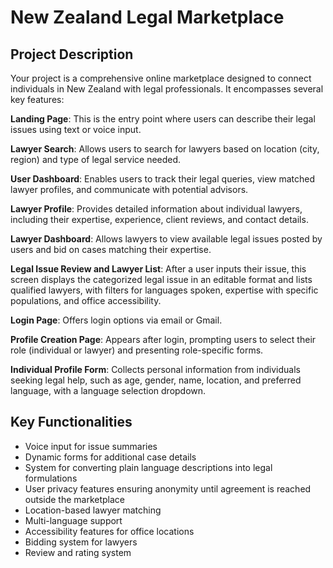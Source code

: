 # New Zealand Legal Marketplace

## Project Description

Your project is a comprehensive online marketplace designed to connect individuals in New Zealand with legal professionals. It encompasses several key features:

**Landing Page**: This is the entry point where users can describe their legal issues using text or voice input.

**Lawyer Search**: Allows users to search for lawyers based on location (city, region) and type of legal service needed.

**User Dashboard**: Enables users to track their legal queries, view matched lawyer profiles, and communicate with potential advisors.

**Lawyer Profile**: Provides detailed information about individual lawyers, including their expertise, experience, client reviews, and contact details.

**Lawyer Dashboard**: Allows lawyers to view available legal issues posted by users and bid on cases matching their expertise.

**Legal Issue Review and Lawyer List**: After a user inputs their issue, this screen displays the categorized legal issue in an editable format and lists qualified lawyers, with filters for languages spoken, expertise with specific populations, and office accessibility.

**Login Page**: Offers login options via email or Gmail.

**Profile Creation Page**: Appears after login, prompting users to select their role (individual or lawyer) and presenting role-specific forms.

**Individual Profile Form**: Collects personal information from individuals seeking legal help, such as age, gender, name, location, and preferred language, with a language selection dropdown.

## Key Functionalities

- Voice input for issue summaries
- Dynamic forms for additional case details
- System for converting plain language descriptions into legal formulations
- User privacy features ensuring anonymity until agreement is reached outside the marketplace
- Location-based lawyer matching
- Multi-language support
- Accessibility features for office locations
- Bidding system for lawyers
- Review and rating system